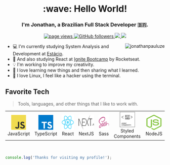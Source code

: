 <h1 align="center" id="jonathanpauluze-title">:wave: Hello World!</h1>
<h3 align="center">I'm Jonathan, a Brazilian Full Stack Developer 🇧🇷.</h3>
<p align="center">
  <a href="https://github.com/jonathanpauluze/jonathanpauluze">
    <img src="https://komarev.com/ghpvc/?username=jonathanpauluze" alt="page views" />
  </a>
  <a href="https://github.com/jonathanpauluze?tab=followers">
    <img alt="GitHub followers" src="https://img.shields.io/github/followers/jonathanpauluze?color=green&logo=github">
  </a>
  <a href="https://www.linkedin.com/in/jonathanpauluze/">
    <img src="https://img.shields.io/badge/-LinkedIn-blue?logo=Linkedin&logoColor=white&link=https://www.linkedin.com/in/jonathanpauluze/">
  </a>
  <a href="mailto:jonathanpauluze@gmail.com">
    <img src="https://img.shields.io/badge/-Gmail-CF3F33?logo=Gmail&logoColor=white&link=mailto:jonathanpauluze@gmail.com">
  </a>
</p>

<a href="#jonathanpauluze-title">
  <img src="https://github-readme-stats.vercel.app/api?username=jonathanpauluze&show_icons=true&count_private=true&include_all_commits=true" alt="jonathanpauluze" align="right" />
</a>

- :computer: I'm currently studying System Analysis and Development at [Estácio](https://estacio.br).
- :rocket: And also studying React at [Ignite Bootcamp](https://help.rocketseat.com.br/hc/pt-br/sections/1500000466461-Ignite) by Rocketseat.
- :bulb: I'm working to improve my creativity.
- :book: I love learning new things and then sharing what I learned.
- :penguin: I love Linux, I feel like a hacker using the terminal.


<h2 align="left" id="jonathanpauluze-tech">Favorite Tech</h2>

> Tools, languages, and other things that I like to work with.

<table>
  <tr>
    <td align="center" width="96">
      <a href="#jonathanpauluze-tech">
        <img src="./.github/javascript.svg" width="48" height="48" alt="JavaScript" />
      </a>
      <br>JavaScript
    </td>
    <td align="center" width="96">
      <a href="#jonathanpauluze-tech">
        <img src="./.github/typescript.svg" width="48" height="48" alt="TypeScript" />
      </a>
      <br>TypeScript
    </td>
    <td align="center" width="96">
      <a href="#jonathanpauluze-tech" >
        <img src="./.github/react.svg" width="48" height="48" alt="React" />
      </a>
      <br>React
    </td>
    <td align="center" width="96">
      <a href="#jonathanpauluze-tech">
        <img src="./.github/nextjs.svg" width="48" height="48" alt="NextJS" />
      </a>
      <br>NextJS
    </td>
    <td align="center" width="96">
      <a href="#jonathanpauluze-tech">
        <img src="./.github/sass.svg" width="48" height="48" alt="Sass" />
      </a>
      <br>Sass
    </td>
    <td align="center" width="192">
      <a href="#jonathanpauluze-tech">
        <img src="./.github/styled-components.svg" width="48" height="48" alt="Styled Components" />
      </a>
      <br>Styled Components
    </td>
    <td align="center" width="96">
      <a href="#jonathanpauluze-tech">
        <img src="./.github/nodejs.svg" width="48" height="48" alt="NodeJS" />
      </a>
      <br>NodeJS
    </td>
  </tr>
</table>

<br />

```javascript
console.log('Thanks for visiting my profile!');
```
